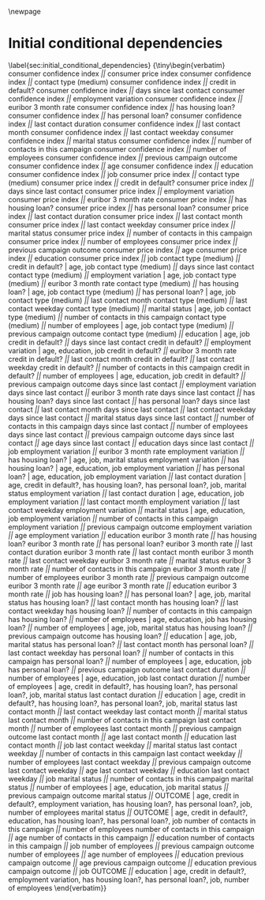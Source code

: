 \newpage
# Initial conditional dependencies
\label{sec:initial_conditional_dependencies}
{\tiny\begin{verbatim}
consumer confidence index _||_ consumer price index
consumer confidence index _||_ contact type (medium)
consumer confidence index _||_ credit in default?
consumer confidence index _||_ days since last contact
consumer confidence index _||_ employment variation
consumer confidence index _||_ euribor 3 month rate
consumer confidence index _||_ has housing loan?
consumer confidence index _||_ has personal loan?
consumer confidence index _||_ last contact duration
consumer confidence index _||_ last contact month
consumer confidence index _||_ last contact weekday
consumer confidence index _||_ marital status
consumer confidence index _||_ number of contacts in this campaign
consumer confidence index _||_ number of employees
consumer confidence index _||_ previous campaign outcome
consumer confidence index _||_ age
consumer confidence index _||_ education
consumer confidence index _||_ job
consumer price index _||_ contact type (medium)
consumer price index _||_ credit in default?
consumer price index _||_ days since last contact
consumer price index _||_ employment variation
consumer price index _||_ euribor 3 month rate
consumer price index _||_ has housing loan?
consumer price index _||_ has personal loan?
consumer price index _||_ last contact duration
consumer price index _||_ last contact month
consumer price index _||_ last contact weekday
consumer price index _||_ marital status
consumer price index _||_ number of contacts in this campaign
consumer price index _||_ number of employees
consumer price index _||_ previous campaign outcome
consumer price index _||_ age
consumer price index _||_ education
consumer price index _||_ job
contact type (medium) _||_ credit in default? | age, job
contact type (medium) _||_ days since last contact
contact type (medium) _||_ employment variation | age, job
contact type (medium) _||_ euribor 3 month rate
contact type (medium) _||_ has housing loan? | age, job
contact type (medium) _||_ has personal loan? | age, job
contact type (medium) _||_ last contact month
contact type (medium) _||_ last contact weekday
contact type (medium) _||_ marital status | age, job
contact type (medium) _||_ number of contacts in this campaign
contact type (medium) _||_ number of employees | age, job
contact type (medium) _||_ previous campaign outcome
contact type (medium) _||_ education | age, job
credit in default? _||_ days since last contact
credit in default? _||_ employment variation | age, education, job
credit in default? _||_ euribor 3 month rate
credit in default? _||_ last contact month
credit in default? _||_ last contact weekday
credit in default? _||_ number of contacts in this campaign
credit in default? _||_ number of employees | age, education, job
credit in default? _||_ previous campaign outcome
days since last contact _||_ employment variation
days since last contact _||_ euribor 3 month rate
days since last contact _||_ has housing loan?
days since last contact _||_ has personal loan?
days since last contact _||_ last contact month
days since last contact _||_ last contact weekday
days since last contact _||_ marital status
days since last contact _||_ number of contacts in this campaign
days since last contact _||_ number of employees
days since last contact _||_ previous campaign outcome
days since last contact _||_ age
days since last contact _||_ education
days since last contact _||_ job
employment variation _||_ euribor 3 month rate
employment variation _||_ has housing loan? | age, job, marital status
employment variation _||_ has housing loan? | age, education, job
employment variation _||_ has personal loan? | age, education, job
employment variation _||_ last contact duration | age, credit in default?, has housing loan?, has personal loan?, job, marital status
employment variation _||_ last contact duration | age, education, job
employment variation _||_ last contact month
employment variation _||_ last contact weekday
employment variation _||_ marital status | age, education, job
employment variation _||_ number of contacts in this campaign
employment variation _||_ previous campaign outcome
employment variation _||_ age
employment variation _||_ education
euribor 3 month rate _||_ has housing loan?
euribor 3 month rate _||_ has personal loan?
euribor 3 month rate _||_ last contact duration
euribor 3 month rate _||_ last contact month
euribor 3 month rate _||_ last contact weekday
euribor 3 month rate _||_ marital status
euribor 3 month rate _||_ number of contacts in this campaign
euribor 3 month rate _||_ number of employees
euribor 3 month rate _||_ previous campaign outcome
euribor 3 month rate _||_ age
euribor 3 month rate _||_ education
euribor 3 month rate _||_ job
has housing loan? _||_ has personal loan? | age, job, marital status
has housing loan? _||_ last contact month
has housing loan? _||_ last contact weekday
has housing loan? _||_ number of contacts in this campaign
has housing loan? _||_ number of employees | age, education, job
has housing loan? _||_ number of employees | age, job, marital status
has housing loan? _||_ previous campaign outcome
has housing loan? _||_ education | age, job, marital status
has personal loan? _||_ last contact month
has personal loan? _||_ last contact weekday
has personal loan? _||_ number of contacts in this campaign
has personal loan? _||_ number of employees | age, education, job
has personal loan? _||_ previous campaign outcome
last contact duration _||_ number of employees | age, education, job
last contact duration _||_ number of employees | age, credit in default?, has housing loan?, has personal loan?, job, marital status
last contact duration _||_ education | age, credit in default?, has housing loan?, has personal loan?, job, marital status
last contact month _||_ last contact weekday
last contact month _||_ marital status
last contact month _||_ number of contacts in this campaign
last contact month _||_ number of employees
last contact month _||_ previous campaign outcome
last contact month _||_ age
last contact month _||_ education
last contact month _||_ job
last contact weekday _||_ marital status
last contact weekday _||_ number of contacts in this campaign
last contact weekday _||_ number of employees
last contact weekday _||_ previous campaign outcome
last contact weekday _||_ age
last contact weekday _||_ education
last contact weekday _||_ job
marital status _||_ number of contacts in this campaign
marital status _||_ number of employees | age, education, job
marital status _||_ previous campaign outcome
marital status _||_ OUTCOME | age, credit in default?, employment variation, has housing loan?, has personal loan?, job, number of employees
marital status _||_ OUTCOME | age, credit in default?, education, has housing loan?, has personal loan?, job
number of contacts in this campaign _||_ number of employees
number of contacts in this campaign _||_ age
number of contacts in this campaign _||_ education
number of contacts in this campaign _||_ job
number of employees _||_ previous campaign outcome
number of employees _||_ age
number of employees _||_ education
previous campaign outcome _||_ age
previous campaign outcome _||_ education
previous campaign outcome _||_ job
OUTCOME _||_ education | age, credit in default?, employment variation, has housing loan?, has personal loan?, job, number of employees
\end{verbatim}}
